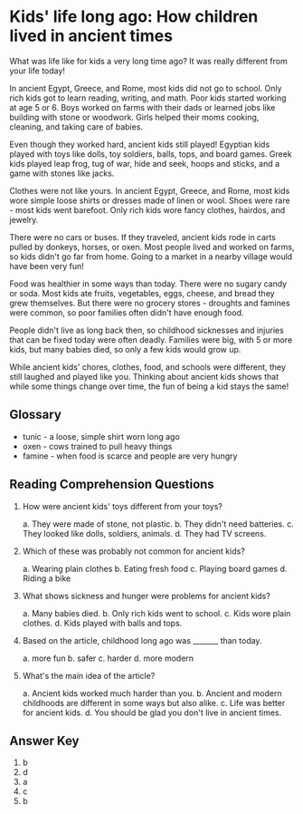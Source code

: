 # Kids' life long ago: How children lived in ancient times

What was life like for kids a very long time ago? It was really different from your life today!

In ancient Egypt, Greece, and Rome, most kids did not go to school. Only rich kids got to learn reading, writing, and math. Poor kids started working at age 5 or 6. Boys worked on farms with their dads or learned jobs like building with stone or woodwork. Girls helped their moms cooking, cleaning, and taking care of babies.

Even though they worked hard, ancient kids still played! Egyptian kids played with toys like dolls, toy soldiers, balls, tops, and board games. Greek kids played leap frog, tug of war, hide and seek, hoops and sticks, and a game with stones like jacks.

Clothes were not like yours. In ancient Egypt, Greece, and Rome, most kids wore simple loose shirts or dresses made of linen or wool. Shoes were rare - most kids went barefoot. Only rich kids wore fancy clothes, hairdos, and jewelry.

There were no cars or buses. If they traveled, ancient kids rode in carts pulled by donkeys, horses, or oxen. Most people lived and worked on farms, so kids didn't go far from home. Going to a market in a nearby village would have been very fun!

Food was healthier in some ways than today. There were no sugary candy or soda. Most kids ate fruits, vegetables, eggs, cheese, and bread they grew themselves. But there were no grocery stores - droughts and famines were common, so poor families often didn't have enough food.

People didn't live as long back then, so childhood sicknesses and injuries that can be fixed today were often deadly. Families were big, with 5 or more kids, but many babies died, so only a few kids would grow up.

While ancient kids' chores, clothes, food, and schools were different, they still laughed and played like you. Thinking about ancient kids shows that while some things change over time, the fun of being a kid stays the same!

## Glossary

- tunic - a loose, simple shirt worn long ago
- oxen - cows trained to pull heavy things
- famine - when food is scarce and people are very hungry

## Reading Comprehension Questions

1. How were ancient kids' toys different from your toys?

   a. They were made of stone, not plastic.
   b. They didn't need batteries.
   c. They looked like dolls, soldiers, animals.
   d. They had TV screens.

2. Which of these was probably not common for ancient kids?

   a. Wearing plain clothes
   b. Eating fresh food
   c. Playing board games
   d. Riding a bike

3. What shows sickness and hunger were problems for ancient kids?

   a. Many babies died.
   b. Only rich kids went to school.
   c. Kids wore plain clothes.
   d. Kids played with balls and tops.

4. Based on the article, childhood long ago was _______ than today.

   a. more fun
   b. safer
   c. harder
   d. more modern  

5. What's the main idea of the article?

   a. Ancient kids worked much harder than you.
   b. Ancient and modern childhoods are different in some ways but also alike.
   c. Life was better for ancient kids.
   d. You should be glad you don't live in ancient times.

## Answer Key

1. b
2. d
3. a  
4. c
5. b
